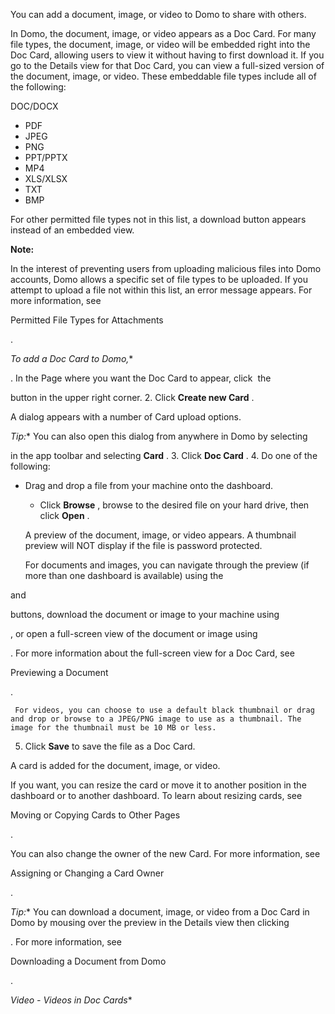 

You can add a document, image, or video to Domo to share with others.


 In Domo, the document, image, or video appears as a Doc Card. For many file types, the document, image, or video will be embedded right into the Doc Card, allowing users to view it without having to first download it. If you go to the Details view for that Doc Card, you can view a full-sized version of the document, image, or video. These embeddable file types include all of the following:

 DOC/DOCX
* PDF
* JPEG
* PNG
* PPT/PPTX
* MP4
* XLS/XLSX
* TXT
* BMP

For other permitted file types not in this list, a download button appears instead of an embedded view.


**Note:**

In the interest of preventing users from uploading malicious files into Domo accounts, Domo allows a specific set of file types to be uploaded. If you attempt to upload a file not within this list, an error message appears. For more information, see

Permitted File Types for Attachments

.

*To add a Doc Card to Domo,**

. In the Page where you want the Doc Card to appear, click  the

button in the upper right corner.
2. Click
 **Create new Card**
 .


 A dialog appears with a number of Card upload options.

*Tip:**
 You can also open this dialog from anywhere in Domo by selecting

in the app toolbar and selecting
 **Card**
 .
3. Click
 **Doc Card**
 .
4. Do one of the following:

* Drag and drop a file from your machine onto the dashboard.
	* Click
	 **Browse**
	 , browse to the desired file on your hard drive, then click
	 **Open**
	 .


	 A preview of the document, image, or video appears. A thumbnail preview will NOT display if the file is password protected.


	 For documents and images, you can navigate through the preview (if more than one dashboard is available) using the

 and

 buttons, download the document or image to your machine using

 , or open a full-screen view of the document or image using

 . For more information about the full-screen view for a Doc Card, see

 Previewing a Document

 .


	 For videos, you can choose to use a default black thumbnail or drag and drop or browse to a JPEG/PNG image to use as a thumbnail. The image for the thumbnail must be 10 MB or less.
5. Click
 **Save**
 to save the file as a Doc Card.

A card is added for the document, image, or video.


 If you want, you can resize the card or move it to another position in the dashboard or to another dashboard. To learn about resizing cards, see

Moving or Copying Cards to Other Pages

.


 You can also change the owner of the new Card. For more information, see

Assigning or Changing a Card Owner

.

*Tip:**
 You can download a document, image, or video from a Doc Card in Domo by mousing over the preview in the Details view then clicking

. For more information, see

Downloading a Document from Domo

.

*Video - Videos in Doc Cards**

